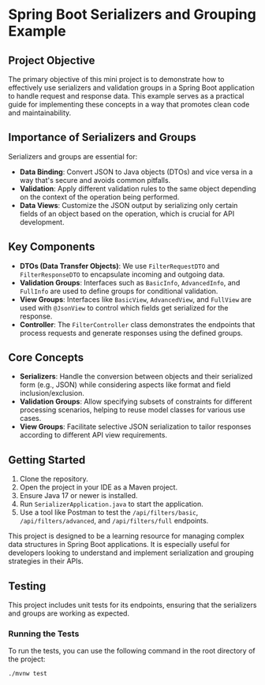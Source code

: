 # Spring Boot Serializers and Grouping Example

## Project Objective

The primary objective of this mini project is to demonstrate how to effectively use serializers and validation groups in a Spring Boot application to handle request and response data. This example serves as a practical guide for implementing these concepts in a way that promotes clean code and maintainability.

## Importance of Serializers and Groups

Serializers and groups are essential for:

- **Data Binding**: Convert JSON to Java objects (DTOs) and vice versa in a way that's secure and avoids common pitfalls.
- **Validation**: Apply different validation rules to the same object depending on the context of the operation being performed.
- **Data Views**: Customize the JSON output by serializing only certain fields of an object based on the operation, which is crucial for API development.

## Key Components

- **DTOs (Data Transfer Objects)**: We use `FilterRequestDTO` and `FilterResponseDTO` to encapsulate incoming and outgoing data.
- **Validation Groups**: Interfaces such as `BasicInfo`, `AdvancedInfo`, and `FullInfo` are used to define groups for conditional validation.
- **View Groups**: Interfaces like `BasicView`, `AdvancedView`, and `FullView` are used with `@JsonView` to control which fields get serialized for the response.
- **Controller**: The `FilterController` class demonstrates the endpoints that process requests and generate responses using the defined groups.

## Core Concepts

- **Serializers**: Handle the conversion between objects and their serialized form (e.g., JSON) while considering aspects like format and field inclusion/exclusion.
- **Validation Groups**: Allow specifying subsets of constraints for different processing scenarios, helping to reuse model classes for various use cases.
- **View Groups**: Facilitate selective JSON serialization to tailor responses according to different API view requirements.

## Getting Started

1. Clone the repository.
2. Open the project in your IDE as a Maven project.
3. Ensure Java 17 or newer is installed.
4. Run `SerializerApplication.java` to start the application.
5. Use a tool like Postman to test the `/api/filters/basic`, `/api/filters/advanced`, and `/api/filters/full` endpoints.

This project is designed to be a learning resource for managing complex data structures in Spring Boot applications. It is especially useful for developers looking to understand and implement serialization and grouping strategies in their APIs.

## Testing

This project includes unit tests for its endpoints, ensuring that the serializers and groups are working as expected.

### Running the Tests

To run the tests, you can use the following command in the root directory of the project:

```bash
./mvnw test
